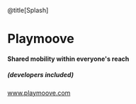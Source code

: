 @title[Splash]
# Playmoove 

#### Shared mobility within everyone's reach
##### (developers included)
www.playmoove.com
